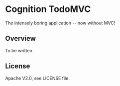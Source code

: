 # Cognition TodoMVC

The intensely boring application -- now without MVC!

## Overview

To be written

## License

Apache V2.0, see LICENSE file.
